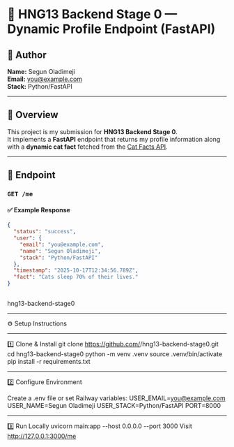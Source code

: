 # 🚀 HNG13 Backend Stage 0 — Dynamic Profile Endpoint (FastAPI)

## 👤 Author
**Name:** Segun Oladimeji  
**Email:** you@example.com  
**Stack:** Python/FastAPI  

---

## 🧾 Overview
This project is my submission for **HNG13 Backend Stage 0**.  
It implements a **FastAPI** endpoint that returns my profile information along with a **dynamic cat fact** fetched from the [Cat Facts API](https://catfact.ninja/fact).

---

## 📍 Endpoint
### `GET /me`

#### ✅ Example Response
```json
{
  "status": "success",
  "user": {
    "email": "you@example.com",
    "name": "Segun Oladimeji",
    "stack": "Python/FastAPI"
  },
  "timestamp": "2025-10-17T12:34:56.789Z",
  "fact": "Cats sleep 70% of their lives."
}
 
```
hng13-backend-stage0

___
⚙️ Setup Instructions
___
1️⃣ Clone & Install
git clone https://github.com/<your-username>/hng13-backend-stage0.git
cd hng13-backend-stage0
python -m venv .venv
source .venv/bin/activate
pip install -r requirements.txt

___ 

2️⃣ Configure Environment

Create a .env file or set Railway variables:
USER_EMAIL=you@example.com
USER_NAME=Segun Oladimeji
USER_STACK=Python/FastAPI
PORT=8000
___

3️⃣ Run Locally
uvicorn main:app --host 0.0.0.0 --port 3000
Visit http://127.0.0.1:3000/me
